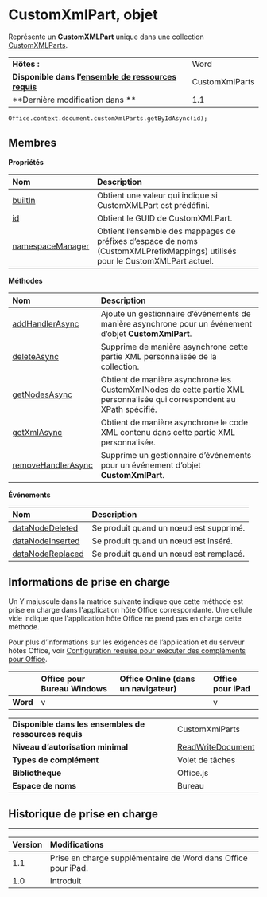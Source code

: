 
# CustomXmlPart, objet
Représente un **CustomXMLPart** unique dans une collection [CustomXMLParts](../../reference/shared/customxmlparts.customxmlparts.md).

|||
|:-----|:-----|
|**Hôtes :**|Word|
|**Disponible dans l’[ensemble de ressources requis](../../docs/overview/specify-office-hosts-and-api-requirements.md)**|CustomXmlParts|
|**Dernière modification dans **|1.1|

```
Office.context.document.customXmlParts.getByIdAsync(id);
```


## Membres


**Propriétés**


|**Nom**|**Description**|
|:-----|:-----|
|[builtIn](../../reference/shared/customxmlpart.builtin.md)|Obtient une valeur qui indique si CustomXMLPart est prédéfini.|
|[id](../../reference/shared/customxmlpart.id.md)|Obtient le GUID de CustomXMLPart.|
|[namespaceManager](../../reference/shared/customxmlpart.namespacemanager.md)|Obtient l’ensemble des mappages de préfixes d’espace de noms (CustomXMLPrefixMappings) utilisés pour le CustomXMLPart actuel.|

**Méthodes**


|**Nom**|**Description**|
|:-----|:-----|
|[addHandlerAsync](../../reference/shared/customxmlpart.addhandlerasync.md)|Ajoute un gestionnaire d’événements de manière asynchrone pour un événement d’objet **CustomXmlPart**.|
|[deleteAsync](../../reference/shared/customxmlpart.deleteasync.md)|Supprime de manière asynchrone cette partie XML personnalisée de la collection.|
|[getNodesAsync](../../reference/shared/customxmlpart.getnodesasync.md)|Obtient de manière asynchrone les CustomXmlNodes de cette partie XML personnalisée qui correspondent au XPath spécifié.|
|[getXmlAsync](../../reference/shared/customxmlpart.getxmlasync.md)|Obtient de manière asynchrone le code XML contenu dans cette partie XML personnalisée.|
|[removeHandlerAsync](../../reference/shared/customxmlpart.removehandlerasync.md)|Supprime un gestionnaire d’événements pour un événement d’objet **CustomXmlPart**.|

**Événements**


|**Nom**|**Description**|
|:-----|:-----|
|[dataNodeDeleted](../../reference/shared/customxmlpart.datanodedeleted.event.md)|Se produit quand un nœud est supprimé.|
|[dataNodeInserted](../../reference/shared/customxmlpart.datanodeinserted.event.md)|Se produit quand un nœud est inséré.|
|[dataNodeReplaced](../../reference/shared/customxmlpart.datanodereplaced.event.md)|Se produit quand un nœud est remplacé.|

## Informations de prise en charge


Un Y majuscule dans la matrice suivante indique que cette méthode est prise en charge dans l'application hôte Office correspondante. Une cellule vide indique que l'application hôte Office ne prend pas en charge cette méthode.

Pour plus d’informations sur les exigences de l’application et du serveur hôtes Office, voir [Configuration requise pour exécuter des compléments pour Office](../../docs/overview/requirements-for-running-office-add-ins.md).


||**Office pour Bureau Windows**|**Office Online (dans un navigateur)**|**Office pour iPad**|
|:-----|:-----|:-----|:-----|
|**Word**|v||v|

|||
|:-----|:-----|
|**Disponible dans les ensembles de ressources requis**|CustomXmlParts|
|**Niveau d’autorisation minimal**|[ReadWriteDocument](../../docs/develop/requesting-permissions-for-api-use-in-content-and-task-pane-add-ins.md)|
|**Types de complément**|Volet de tâches|
|**Bibliothèque**|Office.js|
|**Espace de noms**|Bureau|

## Historique de prise en charge



****


|**Version**|**Modifications**|
|:-----|:-----|
|1.1|Prise en charge supplémentaire de Word dans Office pour iPad.|
|1.0|Introduit|
